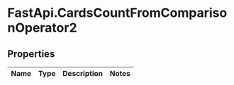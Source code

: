 # FastApi.CardsCountFromComparisonOperator2

## Properties
Name | Type | Description | Notes
------------ | ------------- | ------------- | -------------
